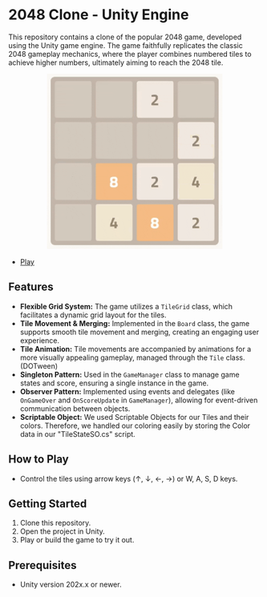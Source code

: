 # 2048 Clone - Unity Engine

This repository contains a clone of the popular 2048 game, developed using the Unity game engine. The game faithfully replicates the classic 2048 gameplay mechanics, where the player combines numbered tiles to achieve higher numbers, ultimately aiming to reach the 2048 tile.

<div align="center">
  <img src="banner-2048.gif" width="350" height="350" alt="Centered Image">
</div>

- [Play](https://gr4ndsmurf.itch.io/2048-clone-unity)

## Features

- **Flexible Grid System:** The game utilizes a `TileGrid` class, which facilitates a dynamic grid layout for the tiles.
- **Tile Movement & Merging:**  Implemented in the `Board` class, the game supports smooth tile movement and merging, creating an engaging user experience.
- **Tile Animation:** Tile movements are accompanied by animations for a more visually appealing gameplay, managed through the `Tile` class. (DOTween)
- **Singleton Pattern:** Used in the `GameManager` class to manage game states and score, ensuring a single instance in the game.
- **Observer Pattern:** Implemented using events and delegates (like `OnGameOver` and `OnScoreUpdate` in `GameManager`), allowing for event-driven communication between objects.
- **Scriptable Object:** We used Scriptable Objects for our Tiles and their colors. Therefore, we handled our coloring easily by storing the Color data in our "TileStateSO.cs" script.


## How to Play

- Control the tiles using arrow keys (↑, ↓, ←, →) or W, A, S, D keys.

## Getting Started

1. Clone this repository.
2. Open the project in Unity.
3. Play or build the game to try it out.

## Prerequisites

- Unity version 202x.x or newer.
